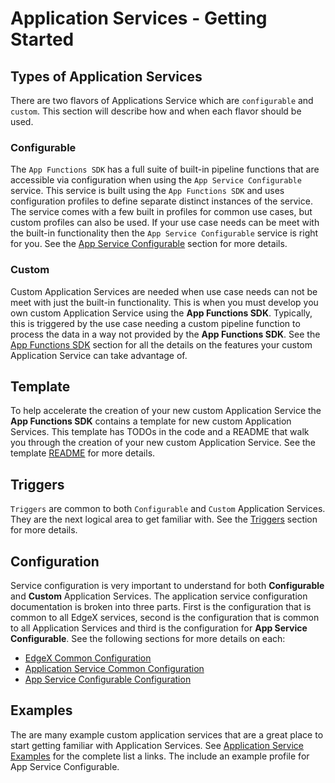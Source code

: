 # Application Services - Getting Started

## Types of Application Services

There are two flavors of Applications Service which are `configurable` and `custom`. This section will describe how and when each flavor should be used.

### Configurable

The `App Functions SDK` has a full suite of built-in pipeline functions that are accessible via configuration when using the `App Service Configurable` service. This service is built using the `App Functions SDK` and uses  configuration profiles to define separate distinct instances of the service. The service comes with a few built in profiles for common use cases, but custom profiles can also be used. If your use case needs can be meet with the built-in functionality then the `App Service Configurable` service is right for you. See the [App Service Configurable](services/AppServiceConfigurable/Purpose.md) section for more details.

### Custom

Custom Application Services are needed when use case needs can not be meet with just the built-in functionality. This is when you must develop you own custom Application Service using the **App Functions SDK**. Typically, this is triggered by the use case needing a custom pipeline function to process the data in a way not provided by the **App Functions SDK**. See the [App Functions SDK](sdk/Purpose.md) section for all the details on the features your custom Application Service can take advantage of.

## Template

To help accelerate the creation of your new custom Application Service the **App Functions SDK** contains a template for new custom Application Services. This template has TODOs in the code and a README that walk you through the creation of your new custom Application Service. See the template [README](https://github.com/edgexfoundry/app-functions-sdk-go/tree/{{edgexversion}}/app-service-template#readme) for more details.

## Triggers

`Triggers` are common to both `Configurable` and `Custom` Application Services. They are the next logical area to get familiar with. See the [Triggers](sdk/details/Triggers.md) section for more details.

## Configuration

Service configuration is very important to understand for both **Configurable** and **Custom** Application Services. The application service configuration documentation is broken into three parts. First is the configuration that is common to all EdgeX services, second is the configuration that is common to all Application Services and third is the configuration for **App Service Configurable**. See the following sections for more details on each: 

- [EdgeX Common Configuration](../configuration/CommonConfiguration.md) 
- [Application Service Common Configuration](Configuration.md)
- [App Service Configurable Configuration](services/AppServiceConfigurable/Configuration.md)

## Examples

The are many example custom application services that are a great place to start getting familiar with Application Services. See [Application Service Examples](../../examples/AppServiceExamples.md) for the complete list a links. The include an example profile for App Service Configurable.
